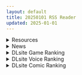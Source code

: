 ```yaml
---
layout: default
title: 20250101 RSS Reader
updated: 2025-01-01
---
```


<details class='content-parent'>
<summary>
Resources
</summary>
<details class='content-child'>
<summary>
<span class='rss-title'> [Custom_Udon] 新年投稿 [Fanbox] </span> <a class='rss-link' href='https://gmgard.com/gm128171' target='_blank'>&nbsp;</a>
<div class='rss-published'> 🕛 20241231 18:31:19</div>
</summary>
<img src="https://static.gmgard.us/Images/upload/1848010231195729.jpg" /><br /><p>惯例上浮。</p>
</details>
<details class='content-child'>
<summary>
<span class='rss-title'> [241227][Guilty Nightmare Project] Nightmare×Maverick~災厄のレヴェナント~ The Motion </span> <a class='rss-link' href='https://gmgard.com/gm128169' target='_blank'>&nbsp;</a>
<div class='rss-published'> 🕛 20241231 16:13:57</div>
</summary>
<img src="https://static.gmgard.us/Images/upload/6095311955583368.jpg" /><br /><p>故事介绍
天羽姬和空閑奏恋是就读于附近学院的女学生。
乍看之下，她们是普通的学生，但两人都有着不能告诉他人的秘密
这个秘密是，她们是专门进行驱魔活动的名为驱魔师的存在」
在奏恋的祖母·詩经营的「空闲诊所」里，她们以兼职的身份进行着驱魔工作。
有一天，她们接到了一项新的工作。
任务内容是调查名为「日出会」的农业社区，该社区位于偏远的山村。
有传言称社区的运营与恶魔有关，调查的目的是确认这一点，并在确</p>
</details>
<details class='content-child'>
<summary>
<span class='rss-title'> [AI翻译][RPG][RJ337117][チェリスソフト]女忍者花梨/くノ一花梨1.2汉化资源[全CG存档][AI翻译] </span> <a class='rss-link' href='https://gmgard.com/gm128170' target='_blank'>&nbsp;</a>
<div class='rss-published'> 🕛 20241231 16:13:02</div>
</summary>
<img src="https://static.gmgard.us/Images/upload/48689312122055326.jpg" /><br /><p>▼VER 1.2　追加　変更点</p>
</details>
<details class='content-child'>
<summary>
<span class='rss-title'> [官中无修正][RJ01168407][KaiStudio]彼女の愛は一種の施し/她的爱是一种施舍 </span> <a class='rss-link' href='https://gmgard.com/gm128167' target='_blank'>&nbsp;</a>
<div class='rss-published'> 🕛 20241231 15:53:16</div>
</summary>
<img src="https://static.gmgard.us/Images/upload/12551311525131752.jpg" /><br /><p>没人发我就来了，有能力的兄弟们支持正版喵：https://www.dlsite.com/maniax/work/=/product_id/RJ01168407.html
牛头人rpg，走纯爱0cg 满地图找老婆（zhuojian）你还阻止不了&nbsp; 哎哎，生气了嘛&nbsp; &nbsp;ai官中替换北米无修 丢了一个修改的全cg存档~
后缀改zip解压两次谢谢喵
祝大伙儿新年快乐~
&amp;nb</p>
</details>
<details class='content-child'>
<summary>
<span class='rss-title'> [自购][官方中文版][RJ01171581](同人音声)[青春×フェティシズム]青夏小穴友 -Side Aries-[MP3+WAV+MP4][みたかりん / 柚木つばめ] </span> <a class='rss-link' href='https://gmgard.com/gm128166' target='_blank'>&nbsp;</a>
<div class='rss-published'> 🕛 20241231 15:52:10</div>
</summary>
<img src="https://static.gmgard.us/Images/upload/11938311520308816.jpg" /><br /><p>第二作，依然是质量在线的一作，敬请见证</p>
</details>
<details class='content-child'>
<summary>
<span class='rss-title'> [自购][官方中文版][RJ01154542](同人音声)[青春×フェティシズム]青夏小穴友 -Side Pisces-[MP3+WAV+MP4][みたかりん / 柚木つばめ] </span> <a class='rss-link' href='https://gmgard.com/gm128165' target='_blank'>&nbsp;</a>
<div class='rss-published'> 🕛 20241231 15:51:52</div>
</summary>
<img src="https://static.gmgard.us/Images/upload/17710311502472264.jpg" /><br /><p>还是把最初的两作给补一下吧，这部是第一作，确实是质量不错的一个系列，祝各位新年快乐了</p>
</details>
<details class='content-child'>
<summary>
<span class='rss-title'> [2D] [AI中文字幕] [とるだ屋] アニメ版「ゴムをつけてといいましたよね...#2」 </span> <a class='rss-link' href='https://gmgard.com/gm128164' target='_blank'>&nbsp;</a>
<div class='rss-published'> 🕛 20241231 06:28:01</div>
</summary>
<img src="https://www.imgccc.com/2024/12/31/74f810992035f.gif" /><br /><p>2024年12月30日里番新番1080P画质添加AI汉化</p>
</details>
<details class='content-child'>
<summary>
<span class='rss-title'> [AI汉化][RJ01264927][むに工房] 鏡の淫魔と悪魔のタネ </span> <a class='rss-link' href='https://gmgard.com/gm128163' target='_blank'>&nbsp;</a>
<div class='rss-published'> 🕛 20241231 06:19:08</div>
</summary>
<img src="https://static.gmgard.us/Images/upload/11227311138324637.jpg" /><br /><p>这个游戏的主要目标是与魅魔建立良好关系并发展繁荣的城镇。</p>
</details>

</details>
<details class='content-parent'>
<summary>
News
</summary>
<details class='content-child'>
<summary>
<span class='rss-title'> 韓系RPG紳士遊戲《地平線行者Horizon Walker》1月底開放EROLABS事前登錄 </span> <a class='rss-link' href='https://www.4gamers.com.tw/news/detail/69329/horizon-walker-r18-game-pre-login-event-on-erolabs' target='_blank'>&nbsp;</a>
<div class='rss-published'> 🕛 20241231 18:07:26</div>
</summary>
<img src="https://img.4gamers.com.tw/news-image/b9436a3a-f635-4657-8b21-af9b88de2c81.jpg"/>
滿出來了。
</details>
<details class='content-child'>
<summary>
<span class='rss-title'> 2024曹氏宗親會《愛妻家》《SISTERS》人妻名作隨選，在黃遊追尋屬於紳士的貝緹麗彩 </span> <a class='rss-link' href='https://www.4gamers.com.tw/news/detail/69315/2024-steam-4gentlemen-hitotsuma-games-selection' target='_blank'>&nbsp;</a>
<div class='rss-published'> 🕛 20241231 16:44:45</div>
</summary>
<img src="https://img.4gamers.com.tw/news-image/127f2b03-004f-4150-8eba-073c03ea94ae.jpg"/>
人妻 能夠教會我們 什麼叫做愛 
</details>
<details class='content-child'>
<summary>
<span class='rss-title'> 《神絆的導師X》推出新活動「恭賀新喜─響徹金徐年夜的鐘聲─」，限定角色杰隆免費送 </span> <a class='rss-link' href='https://www.4gamers.com.tw/news/detail/69320/crave-saga-new-year-event' target='_blank'>&nbsp;</a>
<div class='rss-published'> 🕛 20241231 11:59:12</div>
</summary>
<img src="https://img.4gamers.com.tw/news-image/5154932f-3128-448c-8bdc-0f9e41836289.jpg"/>
男以忍獸。
</details>

</details>
<details class='content-parent'>
<summary>
DLsite Game Ranking
</summary>
<details class='content-child'>
<summary>
<span class='rss-title'> MazeCave~俺の感覚遮断触手ダンジョン! [東京乳業] </span> <a class='rss-link' href='https://www.dlsite.com/maniax/work/=/product_id/RJ01245835.html' target='_blank'>&nbsp;</a>
<div class='rss-published'> 🕛 20250101 13:15:32</div>
</summary>
<img src ="http://img.dlsite.jp/modpub/images2/work/doujin/RJ01246000/RJ01245835_img_main.jpg"/><br/>感覚遮断トラップでドジな冒険者の魔力を搾り取れ!俺の苗床ダンジョンを作ろう!
</details>
<details class='content-child'>
<summary>
<span class='rss-title'> 【简体中文版】无法忍耐的处男哥哥和不直率的叛逆妹妹 [Whisp] </span> <a class='rss-link' href='https://www.dlsite.com/maniax/work/=/product_id/RJ01060805.html' target='_blank'>&nbsp;</a>
<div class='rss-published'> 🕛 20250101 13:15:32</div>
</summary>
<img src ="http://img.dlsite.jp/modpub/images2/work/doujin/RJ01061000/RJ01060805_img_main.jpg"/><br/>仲が悪いところから始まるナマイキHな兄妹関係。主人公は妹モノが大好きなお兄ちゃ ん。だが実際の妹は理想とはかけ離れた妹でケンカばかりの毎日だったが……。外見と 性格がプレイごとに変わる『俺の妹システム 』により、あなただけの妹「ちえ」との想い出を作っていこう。全9種類の妹ごとに異なるエッチシーンやRPG探索で進めていく ストーリーなど「妹は選べない!」をテー マに妹一筋のスタッフがこだわりぬいた作品を是非!
</details>
<details class='content-child'>
<summary>
<span class='rss-title'> 【简体中文版】无法忍耐的处男哥哥和不坦率的叛逆妹妹　APPEND.02 那之后变了吗? [Whisp] </span> <a class='rss-link' href='https://www.dlsite.com/maniax/work/=/product_id/RJ01096700.html' target='_blank'>&nbsp;</a>
<div class='rss-published'> 🕛 20250101 13:15:32</div>
</summary>
<img src ="http://img.dlsite.jp/modpub/images2/work/doujin/RJ01097000/RJ01096700_img_main.jpg"/><br/>有一天，哥哥很生气。自从和妹妹千惠发展成H的关系后，他们之间产生了微妙的变化，主要是朝着不好的方向。无奈的女向导只能扮演倾听者的角色……这是『无法忍耐的处男哥哥和无法变得冷静的反叛妹妹』场景追加DLC补丁的第二弹。可以游玩本篇结束后的，包含了H场景的追加剧情。 ※游玩时需要游戏本体。
</details>
<details class='content-child'>
<summary>
<span class='rss-title'> 【简体中文版】无法忍耐的处男哥哥和不坦率的叛逆妹妹　APPEND.03 两人是共犯关系 [Whisp] </span> <a class='rss-link' href='https://www.dlsite.com/maniax/work/=/product_id/RJ01100002.html' target='_blank'>&nbsp;</a>
<div class='rss-published'> 🕛 20250101 13:15:32</div>
</summary>
<img src ="http://img.dlsite.jp/modpub/images2/work/doujin/RJ01101000/RJ01100002_img_main.jpg"/><br/>『无法忍耐的处男哥哥和无法变得冷静的反叛妹妹』场景追加DLC补丁的第三弹。曾经，哥哥被妹妹千惠看到了自己正在自慰的景象，这件事甚至被拿到了家庭会议上讨论，从而给哥哥留下了心理创伤。然后，他在无意中看到了千惠正在自慰的场面，于是为了复仇，顺带让妹妹自慰给自己看……
</details>
<details class='content-child'>
<summary>
<span class='rss-title'> 【简体中文版】无法忍耐的处男哥哥和不坦率的叛逆妹妹 APPEND.05 妹妹放纵日 [Whisp] </span> <a class='rss-link' href='https://www.dlsite.com/maniax/work/=/product_id/RJ01108162.html' target='_blank'>&nbsp;</a>
<div class='rss-published'> 🕛 20250101 13:15:32</div>
</summary>
<img src ="http://img.dlsite.jp/modpub/images2/work/doujin/RJ01109000/RJ01108162_img_main.jpg"/><br/>哥哥的生日到了。当他以为今年也只有NAVI妹会为他庆祝，但千惠却把“妹妹放纵日”送给他作为礼物……这是『无法忍耐的处男哥哥和不坦率的叛逆妹妹』的最终第五弹场景追加DLC补丁。可以游玩本篇结束后的，包含了H场景的追加剧情。※游玩本作品需要游戏本体。
</details>

</details>
<details class='content-parent'>
<summary>
DLsite Voice Ranking
</summary>
<details class='content-child'>
<summary>
<span class='rss-title'> ✅1/4まで期間限定7大特典+レビュー企画✅【恋人ってえっちするものなんでしょ?】案外スケベな水無瀬さんが「カノジョ」になった日。 [桃色みんと] </span> <a class='rss-link' href='https://www.dlsite.com/maniax/work/=/product_id/RJ01290632.html' target='_blank'>&nbsp;</a>
<div class='rss-published'> 🕛 20250101 13:15:34</div>
</summary>
<img src ="http://img.dlsite.jp/modpub/images2/work/doujin/RJ01291000/RJ01290632_img_main.jpg"/><br/>「理由は特にない。たまたま君だった、ってだけ」成績優秀。クールで美人な女子高生。男子からの告白を一度も受けいれた事がない“高嶺の花”。そんな水無瀬さんがボクの「カノジョ」になった…。だらしなく足を広げ、肢体を見せつけてくるカノジョ…。 すらりと伸びた白い太もも、穢れのない純白の下着…。「シよ? だって…恋人ってえっちするものなんでしょ…?」
</details>
<details class='content-child'>
<summary>
<span class='rss-title'> ❤️甘あねメイド❤️「お姉ちゃんが"あまあまちゅっちゅ"してあげる...❤️」 [桃色みんと] </span> <a class='rss-link' href='https://www.dlsite.com/maniax/work/=/product_id/RJ01261681.html' target='_blank'>&nbsp;</a>
<div class='rss-published'> 🕛 20250101 13:15:34</div>
</summary>
<img src ="http://img.dlsite.jp/modpub/images2/work/doujin/RJ01262000/RJ01261681_img_main.jpg"/><br/>お姉ちゃんメイドはボクくん(あなた)の事がだ～いすきっ♪ボクくんの為ならば、添い寝に耳舐めにオナサポだってしてあげますっ♪お手々やお口、そしておま◯こっ♪お姉ちゃんの身体ぜ～んぶを使って、喜んでご奉仕させていただきますっ♪「そう...だってお姉ちゃんは...ボクくん専属の..."お姉ちゃんメイド"なんだから...♪」
</details>
<details class='content-child'>
<summary>
<span class='rss-title'> 【简体中文版】JK精灵的异世界孕活～性夜的圣诞节特别篇～ [青春×フェティシズム] </span> <a class='rss-link' href='https://www.dlsite.com/maniax/work/=/product_id/RJ01308361.html' target='_blank'>&nbsp;</a>
<div class='rss-published'> 🕛 20250101 13:15:34</div>
</summary>
<img src ="http://img.dlsite.jp/modpub/images2/work/doujin/RJ01309000/RJ01308361_img_main.jpg"/><br/>圣诞快乐♪你喜欢新娘精灵的怀孕后宫吗?  你一直是个好孩子,所以圣诞新娘精灵们为你准备了一个"性爱6小时"的神圣之夜。  作为今年最后的回忆,要不要和可爱的新娘精灵们度过美好甜蜜又淫靡的夜晚呢?
</details>
<details class='content-child'>
<summary>
<span class='rss-title'> メイドのマナちゃんに耳かきしてもらおう [Crescendo] </span> <a class='rss-link' href='https://www.dlsite.com/maniax/work/=/product_id/RJ01293993.html' target='_blank'>&nbsp;</a>
<div class='rss-published'> 🕛 20250101 13:15:34</div>
</summary>
<img src ="http://img.dlsite.jp/modpub/images2/work/doujin/RJ01294000/RJ01293993_img_main.jpg"/><br/>【3DASMR】でお馴染みのマナちゃんの耳かきが沢山!耳かき一回分のオムニバス形式なので気分に合わせて楽しめます。おまけとしてYouTubeにアップされている動画の音声も付いてます。声 棗いつき様
</details>
<details class='content-child'>
<summary>
<span class='rss-title'> 【繁體中文版】JK精靈的異世界孕活～性夜的聖誕節特別篇～ [青春×フェティシズム] </span> <a class='rss-link' href='https://www.dlsite.com/maniax/work/=/product_id/RJ01308366.html' target='_blank'>&nbsp;</a>
<div class='rss-published'> 🕛 20250101 13:15:34</div>
</summary>
<img src ="http://img.dlsite.jp/modpub/images2/work/doujin/RJ01309000/RJ01308366_img_main.jpg"/><br/>聖誕快樂♪你喜歡新娘精靈的懷孕後宮嗎?  你今年也是個好孩子,所以好色的新娘精靈聖誕老人們為你準備了一個算不上神聖的「性愛6小時」侍奉之夜。  作為今年最後的回憶,要不要和可愛的新娘精靈們度過美好甜蜜又淫靡的夜晚呢?
</details>

</details>
<details class='content-parent'>
<summary>
DLsite Comic Ranking
</summary>
<details class='content-child'>
<summary>
<span class='rss-title'> ダウナー研究者お姉さんにお願いしてえっちなことしてもらう話。 [内臓研究所] </span> <a class='rss-link' href='https://www.dlsite.com/maniax/work/=/product_id/RJ01225571.html' target='_blank'>&nbsp;</a>
<div class='rss-published'> 🕛 20250101 13:15:37</div>
</summary>
<img src ="http://img.dlsite.jp/modpub/images2/work/doujin/RJ01226000/RJ01225571_img_main.jpg"/><br/>ダウナー研究者お姉さんとえっちなことをしよう
</details>
<details class='content-child'>
<summary>
<span class='rss-title'> 女畜加工プラント 捕らわれたヒーロー・ツインバード加工記録 後編 [超健康屋] </span> <a class='rss-link' href='https://www.dlsite.com/maniax/work/=/product_id/RJ01294019.html' target='_blank'>&nbsp;</a>
<div class='rss-published'> 🕛 20250101 13:15:37</div>
</summary>
<img src ="http://img.dlsite.jp/modpub/images2/work/doujin/RJ01295000/RJ01294019_img_main.jpg"/><br/>様々な女性を捕らえクライアントに都合の良い女畜へと加工する女畜加工プラント。 今回捕らえられた超常の力を持つスーパーヒロイン、ニカとラキは非人道的かつ尊厳を踏みにじる残酷な加工を受け続ける事となる……
</details>
<details class='content-child'>
<summary>
<span class='rss-title'> 家が湿気過ぎて生えてきた幻覚誘発するキノコを誤食して発情したあとのあれやこれ [捕食少女] </span> <a class='rss-link' href='https://www.dlsite.com/maniax/work/=/product_id/RJ01114389.html' target='_blank'>&nbsp;</a>
<div class='rss-published'> 🕛 20250101 13:15:37</div>
</summary>
<img src ="http://img.dlsite.jp/modpub/images2/work/doujin/RJ01115000/RJ01114389_img_main.jpg"/><br/>これはごく普通すぎて普通でしかない一人の女子大学生の日常ストーリーです。 家の中が湿気てキノコが生えることになり、好奇心からそのキノコを誤って摂取した結果、幻覚を体験します。本文は52ページ。特典のおまけ2枚付きです。
</details>
<details class='content-child'>
<summary>
<span class='rss-title'> 夏のヤリなおし5 [水蓮の宿] </span> <a class='rss-link' href='https://www.dlsite.com/maniax/work/=/product_id/RJ01297261.html' target='_blank'>&nbsp;</a>
<div class='rss-published'> 🕛 20250101 13:15:37</div>
</summary>
<img src ="http://img.dlsite.jp/modpub/images2/work/doujin/RJ01298000/RJ01297261_img_main.jpg"/><br/>夏×田舎×幼馴染の母親×汗だくセックス  誰もが一度は夢想したであろう 最高の‘夏’をサークル‘水蓮の宿’が描き出す  幼馴染の母(元教師)×かつての教え子
</details>
<details class='content-child'>
<summary>
<span class='rss-title'> 女畜加工プラント 捕らわれたヒーロー・ツインバード加工記録 前編 [超健康屋] </span> <a class='rss-link' href='https://www.dlsite.com/maniax/work/=/product_id/RJ01222062.html' target='_blank'>&nbsp;</a>
<div class='rss-published'> 🕛 20250101 13:15:37</div>
</summary>
<img src ="http://img.dlsite.jp/modpub/images2/work/doujin/RJ01223000/RJ01222062_img_main.jpg"/><br/>様々な女性を捕らえクライアントに都合の良い女畜へと加工する女畜加工プラント。 今回捕らえられた超常の力を持つスーパーヒロイン、ニカとラキは非人道的かつ尊厳を踏みにじる残酷な加工を受け続ける事となる……
</details>

</details>
